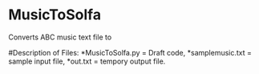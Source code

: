 # MusicToSolfa
Converts ABC music text file to 

#Description of Files:
  *MusicToSolfa.py = Draft code,
  *samplemusic.txt = sample input file,
  *out.txt = tempory output file.
